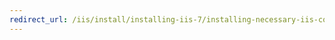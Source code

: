 ```yaml
---
redirect_url: /iis/install/installing-iis-7/installing-necessary-iis-components-on-windows-vista
---
```

